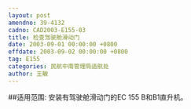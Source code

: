 ```yaml
---
layout: post
amendno: 39-4132
cadno: CAD2003-E155-03
title: 检查驾驶舱滑动门
date: 2003-09-01 00:00:00 +0800
effdate: 2003-09-02 00:00:00 +0800
tag: E155
categories: 民航中南管理局适航处
author: 王敏
---
```


##适用范围:
安装有驾驶舱滑动门的EC 155 B和B1直升机。

